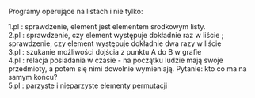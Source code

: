Programy operujące na listach i nie tylko:

  1.pl : sprawdzenie, element jest elementem srodkowym listy.  
  2.pl : sprawdzenie, czy element występuje dokładnie raz w liście ; sprawdzenie, czy element występuje dokładnie dwa razy w liście  
  3.pl : szukanie możliwości dojścia z punktu A do B w grafie  
  4.pl : relacja posiadania w czasie - na początku ludzie mają swoje przedmioty, a potem się nimi dowolnie wymieniają. Pytanie: kto co ma na samym końcu?  
  5.pl : parzyste i nieparzyste elementy permutacji  
